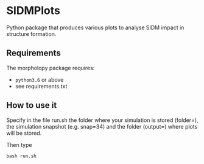 SIDMPlots
=========

Python package that produces various plots to analyse SIDM impact in structure formation.

Requirements
----------------

The morpholopy package requires:

+ `python3.6` or above
+ see requirements.txt

How to use it
---------------

Specify in the file run.sh the folder where your simulation is stored (folder=), the simulation
snapshot (e.g. snap=34) and the folder (output=) where plots will be stored.

Then type 
```
bash run.sh
```


